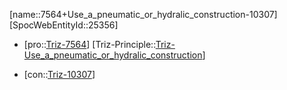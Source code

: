 ﻿---
type: TrizContradiction
aliases:
- 7564+Use_a_pneumatic_or_hydralic_construction-10307
license: CC BY-SA 4.0
copyright: https://github.com/SpocWeb
IsDeleted: false
IsReadOnly: false
Confidential: public
tags: 
- Triz/Contradiction
---
[name::7564+Use_a_pneumatic_or_hydralic_construction-10307]
[SpocWebEntityId::25356]
+ [pro::[Triz-7564](Triz-7564)]
[Triz-Principle::[Triz-Use_a_pneumatic_or_hydralic_construction](tech/Triz/Principle/Triz-Use_a_pneumatic_or_hydralic_construction.md)]
- [con::[Triz-10307](Triz-10307)]

